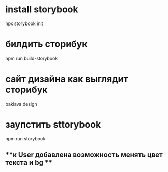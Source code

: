 # install storybook

npx storybook init

# билдить сторибук 

npm run build-storybook

# сайт дизайна как выглядит сторибук

baklava design

# заупстить sttorybook

npm run storybook


## **к User добавлена возможность менять цвет текста и bg **





